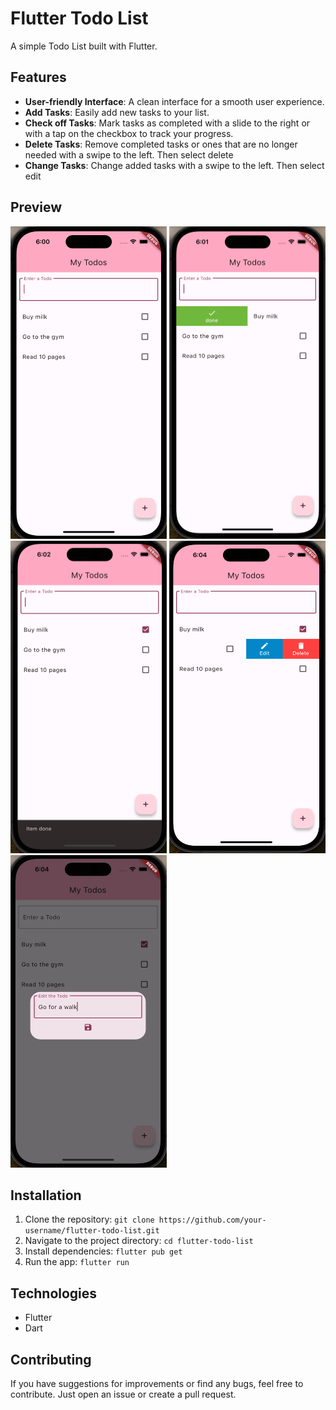 # Flutter Todo List

A simple Todo List built with Flutter.

## Features

- **User-friendly Interface**: A clean interface for a smooth user experience.
- **Add Tasks**: Easily add new tasks to your list.
- **Check off Tasks**: Mark tasks as completed with a slide to the right or with a tap on the checkbox to track your progress.
- **Delete Tasks**: Remove completed tasks or ones that are no longer needed with a swipe to the left. Then select delete
- **Change Tasks**: Change added tasks with a swipe to the left. Then select edit

## Preview

<p float="left">
<img src="./img/starting-point.png" alt="Todo List Preview" width="250" height="500">
<img src="./img/slide-right.png" alt="Slide to the right" width="250" height="500">
<img src="./img/snackbars.png" alt="Snackbars" width="250" height="500">
<img src="./img/edit-delete.png" alt="Swipe left" width="250" height="500">
<img src="./img/edit.png" alt="Edit dialog" width="250" height="500">
</p>

## Installation

1. Clone the repository: `git clone https://github.com/your-username/flutter-todo-list.git`
2. Navigate to the project directory: `cd flutter-todo-list`
3. Install dependencies: `flutter pub get`
4. Run the app: `flutter run`

## Technologies

- Flutter
- Dart

## Contributing

If you have suggestions for improvements or find any bugs, feel free to contribute. Just open an issue or create a pull request.

